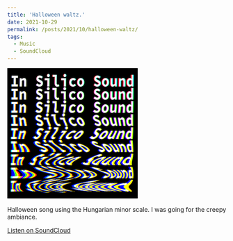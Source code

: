 ```yaml
---
title: 'Halloween waltz.'
date: 2021-10-29
permalink: /posts/2021/10/halloween-waltz/
tags:
  - Music
  - SoundCloud
---
```


![InSilicoSound](/images/InSilicoSound_small.png)

Halloween song using the Hungarian minor scale. I was going for the creepy ambiance.

[Listen on SoundCloud](https://soundcloud.com/user-13008995/halloween-waltz?utm_source=clipboard&utm_medium=text&utm_campaign=social_sharing)